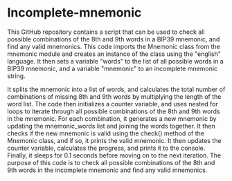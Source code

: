 # Incomplete-mnemonic
This GitHub repository contains a script that can be used to check all possible combinations of the 8th and 9th words in a BIP39 mnemonic, and find any valid mnemonics.
This code imports the Mnemonic class from the mnemonic module and creates an instance of the class using the "english" language. It then sets a variable "words" to the list of all possible words in a BIP39 mnemonic, and a variable "mnemonic" to an incomplete mnemonic string. 

It splits the mnemonic into a list of words, and calculates the total number of combinations of missing 8th and 9th words by multiplying the length of the word list. The code then initializes a counter variable, and uses nested for loops to iterate through all possible combinations of the 8th and 9th words in the mnemonic. For each combination, it generates a new mnemonic by updating the mnemonic_words list and joining the words together. It then checks if the new mnemonic is valid using the check() method of the Mnemonic class, and if so, it prints the valid mnemonic. It then updates the counter variable, calculates the progress, and prints it to the console. Finally, it sleeps for 0.1 seconds before moving on to the next iteration. The purpose of this code is to check all possible combinations of the 8th and 9th words in the incomplete mnemonic and find any valid mnemonics.
